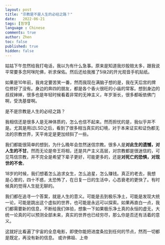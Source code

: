 ```yaml
---
layout: post
title: "宗教是不是人生的必经之路？"
date:   2022-06-21
tags: [哲学]
language : Chinese
comments: true
author: Zhen
toc: false
published: true
hidden: false
---
```

姑姑下午忽然给我打电话，我以为有什么急事。原来是知道我炒股赔太多，跟我说平常要多念阿咪陀佛，祈求保佑。然后还给我推了5块2的开光观音手机贴纸。

如果是10年前，我肯定要苦笑一番，然而我现在满脑子想的是，我在天后宫的牌位修好了没有。身边的奔四的朋友，都是各个香火很旺的小庙的常客。想到身边的叔叔婶婶，很多也是年轻时候看着非常的无神主义，年岁渐长，很多都皈依佛门啊，受洗基督啊。

是不是宗教是人生的必经之路？

我相信还是很多人是无神体质的，怎么也信不起来。然而担忧的是，我似乎并不是。尤其是用过LSD之后，看到了很多相当真实的幻境，对于本来证实和证伪都无法的宗教世界，天平肯定是更加倾斜了一些。

我们都能很简单的想到，为什么晚年会忽然迷信宗教。很多人是**对此生的遗憾，对人生的不甘**。然而无论是帝王将相，还是共产主义高层，对宗教都是很迷信的，可见笃信宗教，并不完全是希望下辈子更好，可能更多的，还是**对死亡的恐惧，对现世的不舍**。

18岁的时候，我们想着怎么追求女生，怎么追星，怎么赚钱。真正的老去，我想是心里的，四十不惑，太恐怖了，在日复一日的生活中，心态衰老的更快了。有时候真的觉得人生挺无聊的。

我们都在追寻一个答案，就是人生的意义。可能是去到极乐净土，可能是发现大统一论，可能是跳出这个虚拟的世界，也可能是永远可以探索。如果再直白一点，我们都需要新的信息，不断给我们体验，想象一下如果极乐净土真的永恒的虚无，大统一论真的可以预测全部未来，真实的世界也已经穷尽，那么你是否还有活着的意义。

这就好比看遍了宇宙的全息电影，即使你能把进度条拉到任何的节点，然而一切都是既定，再没有新的信息。
或许佛祖、上帝
<!--stackedit_data:
eyJoaXN0b3J5IjpbLTE2NTA3NjUxMV19
-->
